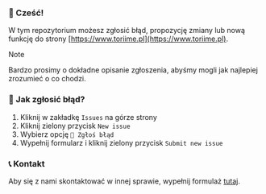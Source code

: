 ### 👋 Cześć!

W tym repozytorium możesz zgłosić błąd, propozycję zmiany lub nową funkcję do strony [https://www.toriime.pl](https://www.toriime.pl).

> [!NOTE]
> Bardzo prosimy o dokładne opisanie zgłoszenia, abyśmy mogli jak najlepiej zrozumieć o co chodzi.

### 📝 Jak zgłosić błąd?

1. Kliknij w zakładkę `Issues` na górze strony
2. Kliknij zielony przycisk `New issue`
3. Wybierz opcję `🐛 Zgłoś błąd`
4. Wypełnij formularz i kliknij zielony przycisk `Submit new issue`

### 📞 Kontakt

Aby się z nami skontaktować w innej sprawie, wypełnij formulaż [tutaj](https://www.toriime.pl/contact).
